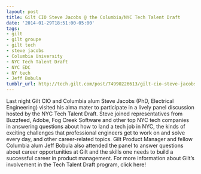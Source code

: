 ```yaml
---
layout: post
title: Gilt CIO Steve Jacobs @ the Columbia/NYC Tech Talent Draft
date: '2014-01-29T18:51:00-05:00'
tags:
- gilt
- gilt groupe
- gilt tech
- steve jacobs
- Columbia University
- NYC Tech Talent Draft
- NYC EDC
- NY tech
- Jeff Bobula
tumblr_url: http://tech.gilt.com/post/74990226613/gilt-cio-steve-jacobs-the-columbia-nyc-tech
---
```


Last night Gilt CIO and Columbia alum Steve Jacobs (PhD, Electrical Engineering) visited his alma mater to participate in a lively panel discussion hosted by the NYC Tech Talent Draft. Steve joined representatives from Buzzfeed, Adobe, Fog Creek Software and other top NYC tech companies in answering questions about how to land a tech job in NYC, the kinds of exciting challenges that professional engineers get to work on and solve every day, and other career-related topics. Gilt Product Manager and fellow Columbia alum Jeff Bobula also attended the panel to answer questions about career opportunities at Gilt and the skills one needs to build a successful career in product management.
For more information about Gilt’s involvement in the Tech Talent Draft program, click here!
